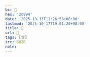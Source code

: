 ```yaml
---
bc: 𠦔
hex: '20994'
date: '2025-10-13T11:26:58+08:00'
lastmod: '2025-10-17T19:01:20+08:00'
title: 󰔩
url: 󰔩
tags: [世]
src: GHZR
note:
---
```

